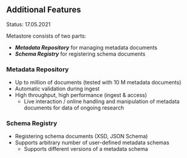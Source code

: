 ## Additional Features

Status: 17.05.2021

Metastore consists of two parts:
- ***Metadata Repository*** for managing metadata documents
- ***Schema Registry*** for registering schema documents

### Metadata Repository
- Up to million of documents (tested with 10 M metadata documents)
- Automatic validation during ingest
- High throughput, high performance (ingest & access)
  - Live interaction / online handling and manipulation of metadata 
  documents for data of ongoing research
  
### Schema Registry
- Registering schema documents (XSD, JSON Schema)
- Supports arbitrary number of user-defined metadata schemas
  - Supports different versions of a metadata schema

